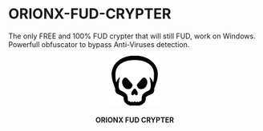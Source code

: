 # ORIONX-FUD-CRYPTER
The only FREE and 100% FUD crypter that will still FUD, work on Windows. Powerfull obfuscator to bypass Anti-Viruses detection.
<div class="center" align="center"><center><img src="https://github.com/hackerOrionX/ORIONX-FUD-CRYPTER/blob/main/images/skull.png" width="100"/></center></div>
<br>
<div align="center" class="center">
<center><strong>ORIONX FUD CRYPTER</font></strong></center>
</div>



